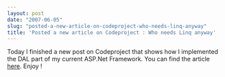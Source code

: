 ```yaml
---
layout: post
date: "2007-06-05"
slug: "posted-a-new-article-on-codeproject-who-needs-linq-anyway"
title: 'Posted a new article on Codeproject : Who needs Linq anyway'
---
```


<p>
Today I finished a new post on Codeproject that shows how I implemented the DAL part of my current ASP.Net Framework. You can find the article <a href="http://www.codeproject.com/useritems/WhoNeedsLINQAnyway.asp">here</a>. Enjoy ! 
</p>
